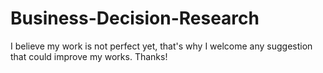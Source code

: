 # Business-Decision-Research
I believe my work is not perfect yet, that's why I welcome any suggestion that could improve my works. Thanks!
